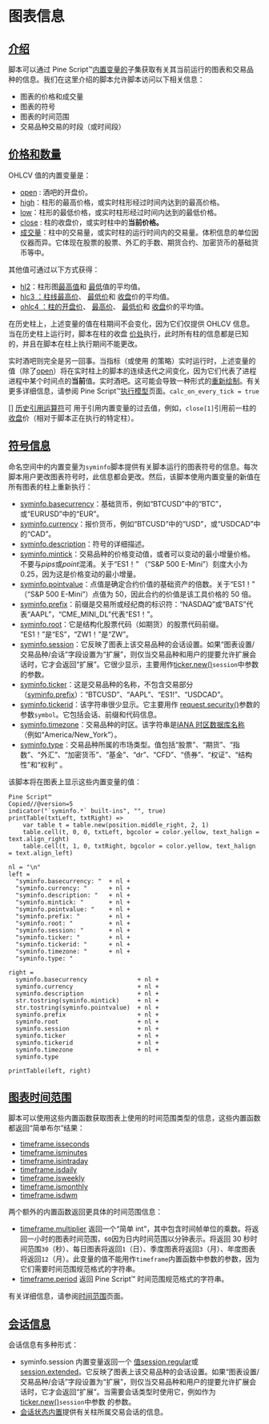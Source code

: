 # 图表信息

## [介绍](https://www.tradingview.com/pine-script-docs/en/v5/concepts/Chart_information.html#id1)

脚本可以通过 Pine Script™[内置变量的](https://www.tradingview.com/pine-script-docs/en/v5/language/Built-ins.html#pagebuiltinfunctions-builtinvariables)子集获取有关其当前运行的图表和交易品种的信息。我们在这里介绍的脚本允许脚本访问以下相关信息：

- 图表的价格和成交量
- 图表的符号
- 图表的时间范围
- 交易品种交易的时段（或时间段）

## [价格和数量](https://www.tradingview.com/pine-script-docs/en/v5/concepts/Chart_information.html#id2)

OHLCV 值的内置变量是：

- [open](https://www.tradingview.com/pine-script-reference/v5/#var_open) : 酒吧的开盘价。
- [high](https://www.tradingview.com/pine-script-reference/v5/#var_high)：柱形的最高价格，或实时柱形经过时间内达到的最高价格。
- [low](https://www.tradingview.com/pine-script-reference/v5/#var_low)：柱形的最低价格，或实时柱形经过时间内达到的最低价格。
- [close](https://www.tradingview.com/pine-script-reference/v5/#var_close) : 柱的收盘价，或实时柱中的**当前价格。**
- [成交量](https://www.tradingview.com/pine-script-reference/v5/#var_volume)：柱中的交易量，或实时柱的运行时间内的交易量。体积信息的单位因仪器而异。它体现在股票的股票、外汇的手数、期货合约、加密货币的基础货币等中。

其他值可通过以下方式获得：

- [hl2](https://www.tradingview.com/pine-script-reference/v5/#var_hl2)：柱形图[最高值](https://www.tradingview.com/pine-script-reference/v5/#var_high)和 [最低](https://www.tradingview.com/pine-script-reference/v5/#var_low)值的平均值。
- [hlc3 ：柱线](https://www.tradingview.com/pine-script-reference/v5/#var_hlc3)[最高价](https://www.tradingview.com/pine-script-reference/v5/#var_high)、 [最低价](https://www.tradingview.com/pine-script-reference/v5/#var_low)和 [收盘](https://www.tradingview.com/pine-script-reference/v5/#var_close)价的平均值。
- [ohlc4 ：柱的](https://www.tradingview.com/pine-script-reference/v5/#var_ohlc4)[开盘价](https://www.tradingview.com/pine-script-reference/v5/#var_open)、 [最高价](https://www.tradingview.com/pine-script-reference/v5/#var_high)、 [最低价](https://www.tradingview.com/pine-script-reference/v5/#var_low)和 [收盘](https://www.tradingview.com/pine-script-reference/v5/#var_close)价的平均值。

在历史柱上，上述变量的值在柱期间不会变化，因为它们仅提供 OHLCV 信息。当在历史柱上运行时，脚本在柱的收盘 [价处](https://www.tradingview.com/pine-script-reference/v5/#var_close)执行，此时所有柱的信息都是已知的，并且在脚本在柱上执行期间不能更改。

实时酒吧则完全是另一回事。当指标（或使用 的策略）实时运行时，上述变量的值（除了[open](https://www.tradingview.com/pine-script-reference/v5/#var_open)）将在实时柱上的脚本的连续迭代之间变化，因为它们代表了进程进程中某个时间点的**当前**值。实时酒吧。这可能会导致一种形式的[重新绘制](https://www.tradingview.com/pine-script-docs/en/v5/concepts/Repainting.html#pagerepainting)。有关更多详细信息，请参阅 Pine Script™[执行模型](https://www.tradingview.com/pine-script-docs/en/v5/language/Execution_model.html#pageexecutionmodel)页面。`calc_on_every_tick = true`

[[\]](https://www.tradingview.com/pine-script-reference/v5/#op_[]) [历史引用运算符](https://www.tradingview.com/pine-script-docs/en/v5/language/Operators.html#pageoperators-historyreferencingoperator)可 用于引用内置变量的过去值，例如，`close[1]`引用前一柱的[收盘](https://www.tradingview.com/pine-script-reference/v5/#var_close)价（相对于脚本正在执行的特定柱）。



## [符号信息](https://www.tradingview.com/pine-script-docs/en/v5/concepts/Chart_information.html#id3)

命名空间中的内置变量为`syminfo`脚本提供有关脚本运行的图表符号的信息。每次脚本用户更改图表符号时，此信息都会更改。然后，该脚本使用内置变量的新值在所有图表的柱上重新执行：

- [syminfo.basecurrency](https://www.tradingview.com/pine-script-reference/v5/#var_syminfo{dot}basecurrency)：基础货币，例如“BTCUSD”中的“BTC”，或“EURUSD”中的“EUR”。
- [syminfo.currency](https://www.tradingview.com/pine-script-reference/v5/#var_syminfo{dot}currency)：报价货币，例如“BTCUSD”中的“USD”，或“USDCAD”中的“CAD”。
- [syminfo.description](https://www.tradingview.com/pine-script-reference/v5/#var_syminfo{dot}description)：符号的详细描述。
- [syminfo.mintick](https://www.tradingview.com/pine-script-reference/v5/#var_syminfo{dot}mintick)：交易品种的价格变动值，或者可以变动的最小增量价格。不要与*pips*或*point*混淆。关于“ES1！” （“S&P 500 E-Mini”）刻度大小为 0.25，因为这是价格变动的最小增量。
- [syminfo.pointvalue](https://www.tradingview.com/pine-script-reference/v5/#var_syminfo{dot}pointvalue)：点值是确定合约价值的基础资产的倍数。关于“ES1！” （“S&P 500 E-Mini”）点值为 50，因此合约的价值是该工具价格的 50 倍。
- [syminfo.prefix](https://www.tradingview.com/pine-script-reference/v5/#var_syminfo{dot}prefix)：前缀是交易所或经纪商的标识符：“NASDAQ”或“BATS”代表“AAPL”，“CME_MINI_DL”代表“ES1！”。
- [syminfo.root](https://www.tradingview.com/pine-script-reference/v5/#var_syminfo{dot}root)：它是结构化股票代码（如期货）的股票代码前缀。 “ES1！”是“ES”，“ZW1！”是“ZW”。
- [syminfo.session](https://www.tradingview.com/pine-script-reference/v5/#var_syminfo{dot}session)：它反映了图表上该交易品种的会话设置。如果“图表设置/交易品种/会话”字段设置为“扩展”，则仅当交易品种和用户的提要允许扩展会话时，它才会返回“扩展”。它很少显示，主要用作[ticker.new()](https://www.tradingview.com/pine-script-reference/v5/#fun_ticker{dot}new)`session`中参数 的参数。
- [syminfo.ticker](https://www.tradingview.com/pine-script-reference/v5/#var_syminfo{dot}ticker)：这是交易品种的名称，不包含交易部分（[syminfo.prefix](https://www.tradingview.com/pine-script-reference/v5/#var_syminfo{dot}prefix)）：“BTCUSD”、“AAPL”、“ES1!”、“USDCAD”。
- [syminfo.tickerid](https://www.tradingview.com/pine-script-reference/v5/#var_syminfo{dot}tickerid)：该字符串很少显示。它主要用作 [request.security()](https://www.tradingview.com/pine-script-reference/v5/#fun_request{dot}security)参数的参数`symbol`。它包括会话、前缀和代码信息。
- [syminfo.timezone](https://www.tradingview.com/pine-script-reference/v5/#var_syminfo{dot}timezone)：交易品种的时区。该字符串是[IANA 时区数据库名称](https://en.wikipedia.org/wiki/List_of_tz_database_time_zones) （例如“America/New_York”）。
- [syminfo.type](https://www.tradingview.com/pine-script-reference/v5/#var_syminfo{dot}type)：交易品种所属的市场类型。值包括“股票”、“期货”、“指数”、“外汇”、“加密货币”、“基金”、“dr”、“CFD”、“债券”、“权证”、“结构性”和“权利” 。

该脚本将在图表上显示这些内置变量的值：

```
Pine Script™
Copied//@version=5
indicator("`syminfo.*` built-ins", "", true)
printTable(txtLeft, txtRight) =>
    var table t = table.new(position.middle_right, 2, 1)
    table.cell(t, 0, 0, txtLeft, bgcolor = color.yellow, text_halign = text.align_right)
    table.cell(t, 1, 0, txtRight, bgcolor = color.yellow, text_halign = text.align_left)

nl = "\n"
left =
  "syminfo.basecurrency: "  + nl +
  "syminfo.currency: "      + nl +
  "syminfo.description: "   + nl +
  "syminfo.mintick: "       + nl +
  "syminfo.pointvalue: "    + nl +
  "syminfo.prefix: "        + nl +
  "syminfo.root: "          + nl +
  "syminfo.session: "       + nl +
  "syminfo.ticker: "        + nl +
  "syminfo.tickerid: "      + nl +
  "syminfo.timezone: "      + nl +
  "syminfo.type: "

right =
  syminfo.basecurrency              + nl +
  syminfo.currency                  + nl +
  syminfo.description               + nl +
  str.tostring(syminfo.mintick)     + nl +
  str.tostring(syminfo.pointvalue)  + nl +
  syminfo.prefix                    + nl +
  syminfo.root                      + nl +
  syminfo.session                   + nl +
  syminfo.ticker                    + nl +
  syminfo.tickerid                  + nl +
  syminfo.timezone                  + nl +
  syminfo.type

printTable(left, right)
```



## [图表时间范围](https://www.tradingview.com/pine-script-docs/en/v5/concepts/Chart_information.html#id4)

脚本可以使用这些内置函数获取图表上使用的时间范围类型的信息，这些内置函数都返回“简单布尔”结果：

- [timeframe.isseconds](https://www.tradingview.com/pine-script-reference/v5/#var_timeframe{dot}isseconds)
- [timeframe.isminutes](https://www.tradingview.com/pine-script-reference/v5/#var_timeframe{dot}isminutes)
- [timeframe.isintraday](https://www.tradingview.com/pine-script-reference/v5/#var_timeframe{dot}isintraday)
- [timeframe.isdaily](https://www.tradingview.com/pine-script-reference/v5/#var_timeframe{dot}isdaily)
- [timeframe.isweekly](https://www.tradingview.com/pine-script-reference/v5/#var_timeframe{dot}isweekly)
- [timeframe.ismonthly](https://www.tradingview.com/pine-script-reference/v5/#var_timeframe{dot}ismonthly)
- [timeframe.isdwm](https://www.tradingview.com/pine-script-reference/v5/#var_timeframe{dot}isdwm)

两个额外的内置函数返回更具体的时间范围信息：

- [timeframe.multiplier](https://www.tradingview.com/pine-script-reference/v5/#var_timeframe{dot}multiplier) 返回一个“简单 int”，其中包含时间帧单位的乘数。将返回一小时的图表时间范围，`60`因为日内时间范围以分钟表示。将返回 30 秒时间范围`30`（秒）、每日图表将返回`1`（日）、季度图表将返回`3`（月）、年度图表将返回`12`（月）。此变量的值不能用作`timeframe`内置函数中参数的参数，因为它们需要时间范围规范格式的字符串。
- [timeframe.period](https://www.tradingview.com/pine-script-reference/v5/#var_timeframe{dot}period) 返回 Pine Script™ 时间范围规范格式的字符串。

有关详细信息，请参阅[时间范围](https://www.tradingview.com/pine-script-docs/en/v5/concepts/Timeframes.html#pagetimeframes)页面。

## [会话信息](https://www.tradingview.com/pine-script-docs/en/v5/concepts/Chart_information.html#id5)

会话信息有多种形式：

- syminfo.session 内置变量返回一个 [值](https://www.tradingview.com/pine-script-reference/v5/#var_syminfo{dot}session)[session.regular](https://www.tradingview.com/pine-script-reference/v5/#var_session{dot}regular)或 [session.extended](https://www.tradingview.com/pine-script-reference/v5/#var_session{dot}extended)。它反映了图表上该交易品种的会话设置。如果“图表设置/交易品种/会话”字段设置为“扩展”，则仅当交易品种和用户的提要允许扩展会话时，它才会返回“扩展”。当需要会话类型时使用它，例如作为[ticker.new()](https://www.tradingview.com/pine-script-reference/v5/#fun_ticker{dot}new)`session`中参数 的参数。
- [会话状态内置](https://www.tradingview.com/pine-script-docs/en/v5/concepts/Sessions.html#pagesessions-sessionstates)提供有关柱所属交易会话的信息。